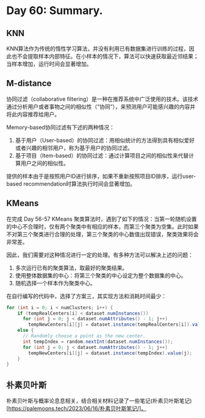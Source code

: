# Day 60: Summary.

## KNN
KNN算法作为传统的惰性学习算法，并没有利用已有数据集进行训练的过程，因此也不会提取样本内部特征。在小样本的情况下，算法可以快速获取最近邻结果；当样本增加，运行时间会显著增加。

## M-distance
协同过滤（collaborative filtering）是一种在推荐系统中广泛使用的技术。该技术通过分析用户或者事物之间的相似性（“协同”），来预测用户可能感兴趣的内容并将此内容推荐给用户。  

Memory-based协同过滤有下述的两种情况：
1. 基于用户（User-based）的协同过滤：用相似统计的方法得到具有相似爱好或者兴趣的相邻用户，称为基于用户的协同过滤。
2. 基于项目（Item-based）的协同过滤：通过计算项目之间的相似性来代替计算用户之间的相似性。

提供的样本由于是按照用户ID进行排序，如果不重新按照项目ID排序，运行user-based recommendation时算法执行时间会显著增加。


## KMeans
在完成 Day 56-57 KMeans 聚类算法时，遇到了如下的情况：当第一轮随机设置的中心不合理时，仅有两个聚类中有相应的样本，而第三个聚类为空集。此时如果不对第三个聚类进行合理的处理，第三个聚类的中心数值出现错误，聚类效果将会非常差。

因此，我们需要对这种情况进行一定的处理。有多种方法可以解决上述的问题：

1. 多次运行已有的聚类算法，取最好的聚类结果。
2. 使用整体数据集的中心：将第三个聚类的中心设定为整个数据集的中心。
3. 随机选择一个样本作为聚类中心。

在自行编写的代码中，选择了方案三，其实现方法和消耗时间最少：

```Java
for (int i = 0; i < numClusters; i++) {
    if (tempRealCenters[i] < dataset.numInstances())
      for (int j = 0; j < dataset.numAttributes() - 1; j++)
        tempNewCenters[i][j] = dataset.instance(tempRealCenters[i]).value(j);
    else {
      // Randomly choose a point as the new center.
      int tempIndex = random.nextInt(dataset.numInstances());
      for (int j = 0; j < dataset.numAttributes() - 1; j++)
        tempNewCenters[i][j] = dataset.instance(tempIndex).value(j);
    }
}
```

## 朴素贝叶斯
朴素贝叶斯与概率论息息相关，结合相关材料记录了一些笔记(朴素贝叶斯笔记)[https://palemoons.tech/2023/06/16/朴素贝叶斯笔记/]。